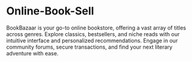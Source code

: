 # Online-Book-Sell
BookBazaar is your go-to online bookstore, offering a vast array of titles across genres. Explore classics, bestsellers, and niche reads with our intuitive interface and personalized recommendations. Engage in our community forums, secure transactions, and find your next literary adventure with ease.

